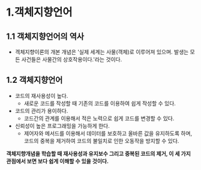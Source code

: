 # 1.객체지향언어

## 1.1 객체지향언어의 역사
- 겍체지향이론의 개본 개념은 '실제 세계는 사물(객체)로 이루어져 있으며. 발생는 모든 사건들은 사물간의 상호작용이다.'라는 것이다.

## 1.2 객체지향언어

- 코드의 재사용성이 높다. 
  - 새로운 코드를 작성할 때 기존의 코드를 이용하여 쉽게 작성할 수 있다.
- 코드의 관리가 용이하다.
  - 코드간의 관계를 이용해서 적은 노력으로 쉽게 코드를 변경할 수 있다.
- 신뢰성이 높은 프로그래밍을 가능하게 한다.
  - 제어자와 메서드를 이용해서 데이터를 보호하고 올바른 값을 유지하도록 하며, 코드의 중복을 제거하여 코드의 불일치로 인한 오동작을 방지할 수 있다.

<b>객체지향개념을 학습할 때 재사용성과 유지보수 그리고 중복된 코드의 제거, 이 세 가지 관점에서 보면 보다 쉽게 이해할 수 있을 것이다.</b>